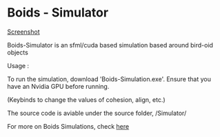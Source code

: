 # Boids - Simulator 

[Screenshot](/GH-Resources/Capture.png)

Boids-Simulator is an sfml/cuda based simulation based around bird-oid objects

Usage : 

To run the simulation, download 'Boids-Simulation.exe'. Ensure that you have an Nvidia GPU before running.

(Keybinds to change the values of cohesion, align, etc.)

The source code is aviable under the source folder, /Simulator/

For more on Boids Simulations, check [here](https://en.wikipedia.org/wiki/Boids)
